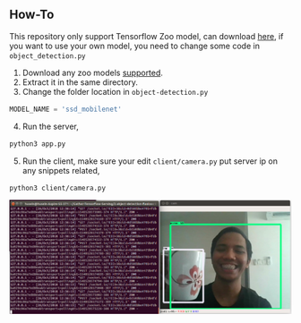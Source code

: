 ## How-To

This repository only support Tensorflow Zoo model, can download [here](https://github.com/tensorflow/models/blob/master/research/object_detection/g3doc/detection_model_zoo.md),
if you want to use your own model, you need to change some code in `object_detection.py`

1. Download any zoo models [supported](https://github.com/tensorflow/models/blob/master/research/object_detection/g3doc/detection_model_zoo.md).
2. Extract it in the same directory.
3. Change the folder location in `object-detection.py`
```python
MODEL_NAME = 'ssd_mobilenet'
```
4. Run the server,
```bash
python3 app.py
```

5. Run the client, make sure your edit `client/camera.py` put server ip on any snippets related,
```bash
python3 client/camera.py
```

![alt text](screenshot.png)
